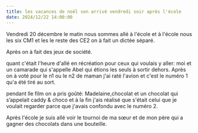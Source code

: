 ```yaml
---
title: les vacances de noël son arrivé vendredi soir après l'école
date: 2024/12/22 14:00:00
---
```

Vendredi 20 décembre le matin nous sommes allé à l'école et à l'école nous les six CM1 et les le reste des CE2 on à fait un dictée séparé.

 Après on à fait des jeux de société.
 
  quant c'était l'heure d'allé en récréation pour ceux qui voulais y aller: moi et un camarade qui s'appelle Abel qui étions les seuls à sortir dehors. Après on à voté pour le n1 ou le n2 de maman j'ai raté l'avion et c'est le numéro 1 qu'a été tiré au sort.
  
   pendant lle film  on a pris goûté: Madelaine,chocolat et un chocolat qui s’appelait caddy & choco et à la fin j'ais réalisé que s'était celui que je voulait regarder parce que j'avais confondu avec le numéro 2.

Après l'école je suis allé voir le tournoi de ma sœur et de mon père qui a gagner des chocolats dans une bouteille.


